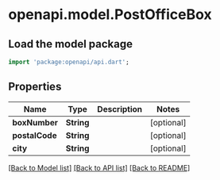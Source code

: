 # openapi.model.PostOfficeBox

## Load the model package
```dart
import 'package:openapi/api.dart';
```

## Properties
Name | Type | Description | Notes
------------ | ------------- | ------------- | -------------
**boxNumber** | **String** |  | [optional] 
**postalCode** | **String** |  | [optional] 
**city** | **String** |  | [optional] 

[[Back to Model list]](../README.md#documentation-for-models) [[Back to API list]](../README.md#documentation-for-api-endpoints) [[Back to README]](../README.md)


